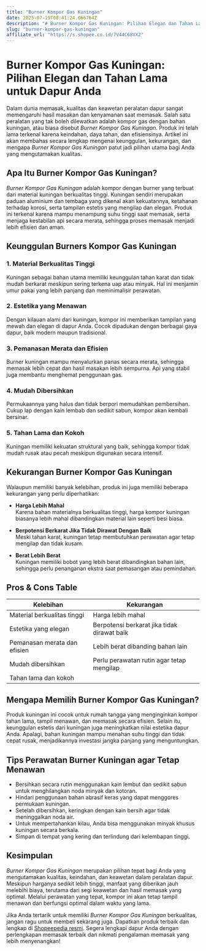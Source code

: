 ```yaml
---
title: "Burner Kompor Gas Kuningan"
date: 2025-07-19T08:41:24.066764Z
description: "# Burner Kompor Gas Kuningan: Pilihan Elegan dan Tahan Lama untuk Dapur Anda..."
slug: "burner-kompor-gas-kuningan"
affiliate_url: "https://s.shopee.co.id/7V44C68VX2"
---
```

# Burner Kompor Gas Kuningan: Pilihan Elegan dan Tahan Lama untuk Dapur Anda

Dalam dunia memasak, kualitas dan keawetan peralatan dapur sangat memengaruhi hasil masakan dan kenyamanan saat memasak. Salah satu peralatan yang tak boleh dilewatkan adalah kompor gas dengan bahan kuningan, atau biasa disebut *Burner Kompor Gas Kuningan*. Produk ini telah lama terkenal karena keindahan, daya tahan, dan efisiensinya. Artikel ini akan membahas secara lengkap mengenai keunggulan, kekurangan, dan mengapa *Burner Kompor Gas Kuningan* patut jadi pilihan utama bagi Anda yang mengutamakan kualitas.

## Apa Itu Burner Kompor Gas Kuningan?

*Burner Kompor Gas Kuningan* adalah kompor dengan burner yang terbuat dari material kuningan berkualitas tinggi. Kuningan sendiri merupakan paduan aluminium dan tembaga yang dikenal akan kekuatannya, ketahanan terhadap korosi, serta tampilan estetis yang mengilap dan elegan. Produk ini terkenal karena mampu menampung suhu tinggi saat memasak, serta menjaga kestabilan api secara merata, sehingga proses memasak menjadi lebih efisien dan aman.

## Keunggulan Burners Kompor Gas Kuningan

### 1. Material Berkualitas Tinggi

Kuningan sebagai bahan utama memiliki keunggulan tahan karat dan tidak mudah berkarat meskipun sering terkena uap atau minyak. Hal ini menjamin umur pakai yang lebih panjang dan meminimalisir perawatan.

### 2. Estetika yang Menawan

Dengan kilauan alami dari kuningan, kompor ini memberikan tampilan yang mewah dan elegan di dapur Anda. Cocok dipadukan dengan berbagai gaya dapur, baik modern maupun tradisional.

### 3. Pemanasan Merata dan Efisien

Burner kuningan mampu menyalurkan panas secara merata, sehingga memasak lebih cepat dan hasil masakan lebih sempurna. Api yang stabil juga membantu menghemat penggunaan gas.

### 4. Mudah Dibersihkan

Permukaannya yang halus dan tidak berpori memudahkan pembersihan. Cukup lap dengan kain lembab dan sedikit sabun, kompor akan kembali bersinar.

### 5. Tahan Lama dan Kokoh

Kuningan memiliki kekuatan struktural yang baik, sehingga kompor tidak mudah rusak atau pecah meskipun digunakan secara intensif.

## Kekurangan Burner Kompor Gas Kuningan

Walaupun memiliki banyak kelebihan, produk ini juga memiliki beberapa kekurangan yang perlu diperhatikan:

- **Harga Lebih Mahal**  
  Karena bahan materialnya berkualitas tinggi, harga kompor kuningan biasanya lebih mahal dibandingkan material lain seperti besi biasa.

- **Berpotensi Berkarat Jika Tidak Dirawat Dengan Baik**  
  Meski tahan karat, kuningan tetap membutuhkan perawatan agar tetap mengilap dan tidak kusam.

- **Berat Lebih Berat**  
  Kuningan memiliki bobot yang lebih berat dibandingkan bahan lain, sehingga perlu penanganan ekstra saat pemasangan atau pemindahan.

## Pros & Cons Table

| **Kelebihan**                         | **Kekurangan**                          |
|--------------------------------------|---------------------------------------|
| Material berkualitas tinggi         | Harga lebih mahal                   |
| Estetika yang elegan               | Berpotensi berkarat jika tidak dirawat baik |
| Pemanasan merata dan efisien      | Lebih berat dibanding bahan lain    |
| Mudah dibersihkan                  | Perlu perawatan rutin agar tetap mengilap |
| Tahan lama dan kokoh               |                                   |

## Mengapa Memilih Burner Kompor Gas Kuningan?

Produk kuningan ini cocok untuk rumah tangga yang menginginkan kompor tahan lama, tampil menawan, dan memasak secara efisien. Selain itu, keunggulan estetis dari kuningan juga meningkatkan nilai estetika dapur Anda. Apalagi, bahan kuningan mampu menahan suhu tinggi dan tidak cepat rusak, menjadikannya investasi jangka panjang yang menguntungkan.

## Tips Perawatan Burner Kuningan agar Tetap Menawan

- Bersihkan secara rutin menggunakan kain lembut dan sedikit sabun untuk menghilangkan noda minyak dan kotoran.
- Hindari penggunaan bahan abrasif keras yang dapat menggores permukaan kuningan.
- Setelah dibersihkan, keringkan dengan kain bersih agar tidak meninggalkan noda air.
- Untuk mempertahankan kilau, Anda bisa menggunakan minyak khusus kuningan secara berkala.
- Simpan di tempat yang kering dan terlindung dari kelembapan tinggi.

## Kesimpulan

*Burner Kompor Gas Kuningan* merupakan pilihan tepat bagi Anda yang mengutamakan kualitas, keindahan, dan keawetan dalam peralatan dapur. Meskipun harganya sedikit lebih tinggi, manfaat yang diberikan jauh melebihi biaya, terutama dari segi keawetan dan hasil memasak yang optimal. Melalui perawatan yang tepat, kompor ini akan tetap tampil menawan dan berfungsi optimal dalam waktu yang lama.

Jika Anda tertarik untuk memiliki *Burner Kompor Gas Kuningan* berkualitas, jangan ragu untuk membeli sekarang juga. Dapatkan produk terbaik dan lengkap di [Shopeepedia resmi](https://s.shopee.co.id/7V44C68VX2). Segera lengkapi dapur Anda dengan perlengkapan memasak terbaik dan nikmati pengalaman memasak yang lebih menyenangkan!